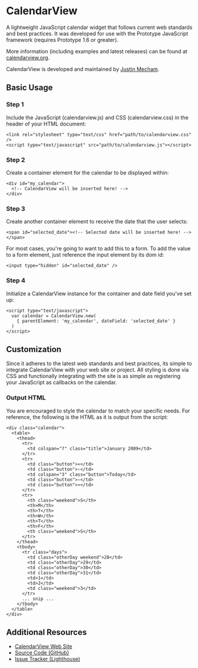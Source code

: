 CalendarView
============

A lightweight JavaScript calendar widget that follows current web standards
and best practices. It was developed for use with the Prototype JavaScript
framework (requires Prototype 1.6 or greater).

More information (including examples and latest releases) can be found at
[calendarview.org](http://calendarview.org/).

CalendarView is developed and maintained by [Justin Mecham](mailto:justin@aspect.net).



Basic Usage
-----------

### Step 1 ###

Include the JavaScript (calendarview.js) and CSS (calendarview.css)
in the header of your HTML document:

    <link rel="stylesheet" type="text/css" href="path/to/calendarview.css" />
    <script type="text/javascript" src="path/to/calendarview.js"></script>

### Step 2 ###

Create a container element for the calendar to be displayed within:

    <div id="my_calendar">
      <!-- CalendarView will be inserted here! -->
    </div>

### Step 3 ###

Create another container element to receive the date that the user
selects:

    <span id="selected_date"><!-- Selected date will be inserted here! --></span>

For most cases, you're going to want to add this to a form. To add the value
to a form element, just reference the input element by its dom id:

    <input type="hidden" id="selected_date" />

### Step 4 ###

Initialize a CalendarView instance for the container and date field
you've set up:

    <script type="text/javascript">
      var calendar = CalendarView.new(
        { parentElement: 'my_calendar', dateField: 'selected_date' }
      )
    </script>



Customization
-------------

Since it adheres to the latest web standards and best practices, its simple
to integrate CalendarView with your web site or project. All styling is done
via CSS and functionally integrating with the site is as simple as registering
your JavaScript as callbacks on the calendar.

### Output HTML ###

You are encouraged to style the calendar to match your specific needs. For
reference, the following is the HTML as it is output from the script:

    <div class="calendar">
      <table>
        <thead>
          <tr>
            <td colspan="7" class="title">January 2009</td>
          </tr>
          <tr>
            <td class="button">«</td>
            <td class="button">‹</td>
            <td colspan="3" class="button">Today</td>
            <td class="button">›</td>
            <td class="button">»</td>
          </tr>
          <tr>
            <th class="weekend">S</th>
            <th>M</th>
            <th>T</th>
            <th>W</th>
            <th>T</th>
            <th>F</th>
            <th class="weekend">S</th>
          </tr>
        </thead>
        <tbody>
          <tr class="days">
            <td class="otherDay weekend">28</td>
            <td class="otherDay">29</td>
            <td class="otherDay">30</td>
            <td class="otherDay">31</td>
            <td>1</td>
            <td>2</td>
            <td class="weekend">3</td>
          </tr>
          ... snip ...
        </tbody>
      </table>
    </div>



Additional Resources
--------------------

* [CalendarView Web Site](http://calendarview.org/)
* [Source Code (GitHub)](http://github.com/jsmecham/calendarview/)
* [Issue Tracker (Lighthouse)](http://aspect.lighthouseapp.com/projects/23770-calendarview/overview)
